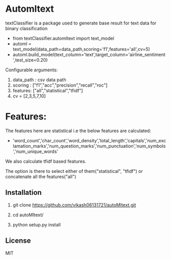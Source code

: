 # Automltext


textClassifier is a package used to generate base result for text data for binary classification

- from textClassifier.automltext import text_model
- automl = text_model(data_path=data_path,scoring='f1',features='all',cv=5)
- automl.build_model(text_column='text',target_column='airline_sentiment',test_size=0.20)

Configurable arguments:

1. data_path : csv data path
2. scoring : ["f1","acc","precision","recall","roc"]
3. features: ["all","statistical","tfidf"]
4. cv = [2,3,5,7,10]

# Features:
The features here are statistical i.e the below features are calculated:
- 'word_count','char_count','word_density','total_length','capitals','num_exclamation_marks','num_question_marks','num_punctuation','num_symbols','num_unique_words'

We also calculate tfidf based features.

The option is there to select either of them("statistical", "tfidf") or concatenate all the features("all")

## Installation
1. git clone https://github.com/vikash06131721/autoMltext.git

2. cd autoMltext/
3. python setup.py install
## License
MIT



